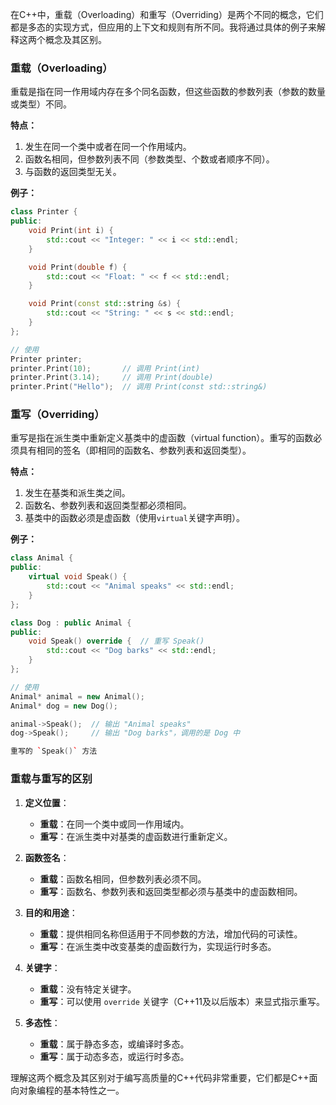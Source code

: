 在C++中，重载（Overloading）和重写（Overriding）是两个不同的概念，它们都是多态的实现方式，但应用的上下文和规则有所不同。我将通过具体的例子来解释这两个概念及其区别。

### 重载（Overloading）

重载是指在同一作用域内存在多个同名函数，但这些函数的参数列表（参数的数量或类型）不同。

**特点：**
1. 发生在同一个类中或者在同一个作用域内。
2. 函数名相同，但参数列表不同（参数类型、个数或者顺序不同）。
3. 与函数的返回类型无关。

**例子：**
```cpp
class Printer {
public:
    void Print(int i) {
        std::cout << "Integer: " << i << std::endl;
    }

    void Print(double f) {
        std::cout << "Float: " << f << std::endl;
    }

    void Print(const std::string &s) {
        std::cout << "String: " << s << std::endl;
    }
};

// 使用
Printer printer;
printer.Print(10);       // 调用 Print(int)
printer.Print(3.14);     // 调用 Print(double)
printer.Print("Hello");  // 调用 Print(const std::string&)
```

### 重写（Overriding）

重写是指在派生类中重新定义基类中的虚函数（virtual function）。重写的函数必须具有相同的签名（即相同的函数名、参数列表和返回类型）。

**特点：**
1. 发生在基类和派生类之间。
2. 函数名、参数列表和返回类型都必须相同。
3. 基类中的函数必须是虚函数（使用`virtual`关键字声明）。

**例子：**
```cpp
class Animal {
public:
    virtual void Speak() {
        std::cout << "Animal speaks" << std::endl;
    }
};

class Dog : public Animal {
public:
    void Speak() override {  // 重写 Speak()
        std::cout << "Dog barks" << std::endl;
    }
};

// 使用
Animal* animal = new Animal();
Animal* dog = new Dog();

animal->Speak();  // 输出 "Animal speaks"
dog->Speak();     // 输出 "Dog barks"，调用的是 Dog 中

重写的 `Speak()` 方法
```

### 重载与重写的区别

1. **定义位置**：
   - **重载**：在同一个类中或同一作用域内。
   - **重写**：在派生类中对基类的虚函数进行重新定义。

2. **函数签名**：
   - **重载**：函数名相同，但参数列表必须不同。
   - **重写**：函数名、参数列表和返回类型都必须与基类中的虚函数相同。

3. **目的和用途**：
   - **重载**：提供相同名称但适用于不同参数的方法，增加代码的可读性。
   - **重写**：在派生类中改变基类的虚函数行为，实现运行时多态。

4. **关键字**：
   - **重载**：没有特定关键字。
   - **重写**：可以使用 `override` 关键字（C++11及以后版本）来显式指示重写。

5. **多态性**：
   - **重载**：属于静态多态，或编译时多态。
   - **重写**：属于动态多态，或运行时多态。

理解这两个概念及其区别对于编写高质量的C++代码非常重要，它们都是C++面向对象编程的基本特性之一。